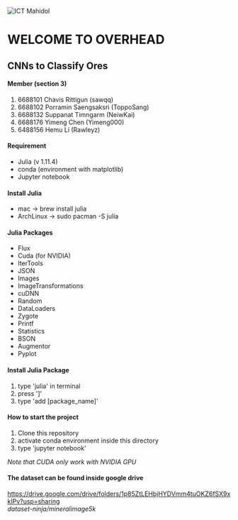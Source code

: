 ![ICT Mahidol](https://online.ict.mahidol.ac.th/pluginfile.php/1/theme_moove/logo/1662104324/MUICT2.png)
# WELCOME TO OVERHEAD

## CNNs to Classify Ores

#### Member (section 3)
1. 6688101 Chavis Rittigun (sawqq)
2. 6688102 Porramin Saengsaksri (ToppoSang)
3. 6688132 Suppanat Timngarm (NeiwKai)
4. 6688176 Yimeng Chen (Yimeng000)
5. 6488156 Hemu Li (Rawleyz)

#### Requirement
- Julia (v  1.11.4)
- conda (environment with matplotlib)
- Jupyter notebook

#### Install Julia
- mac -> brew install julia
- ArchLinux -> sudo pacman -S julia
  
#### Julia Packages
- Flux
- Cuda (for NVIDIA)
- IterTools
- JSON
- Images
- ImageTransformations
- cuDNN
- Random
- DataLoaders
- Zygote
- Printf
- Statistics
- BSON
- Augmentor
- Pyplot

#### Install Julia Package
1. type 'julia' in terminal
2. press ']'
3. type 'add [package_name]'

#### How to start the project
1. Clone this repository
2. activate conda environment inside this directory
3. type 'jupyter notebook'

_Note that CUDA only work with NVIDIA GPU_

#### The dataset can be found inside google drive
https://drive.google.com/drive/folders/1p85ZtLEHbjHYDVmm4tuOKZ6fSX9xkIPv?usp=sharing <br>
_dataset-ninja/mineralimage5k_
